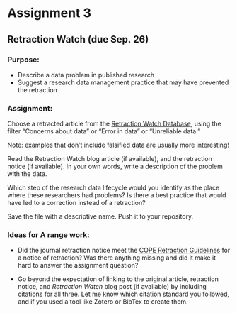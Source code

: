 Assignment 3
================

## Retraction Watch (due Sep. 26)

### Purpose:

- Describe a data problem in published research
- Suggest a research data management practice that may have prevented
  the retraction

### Assignment:

Choose a retracted article from the [Retraction Watch
Database](http://retractionwatchdatabase.org), using the filter
“Concerns about data” or “Error in data” or “Unreliable data.”

Note: examples that don’t include falsified data are usually more
interesting!

Read the Retraction Watch blog article (if available), and the
retraction notice (if available). In your own words, write a description
of the problem with the data.

Which step of the research data lifecycle would you identify as the
place where these researchers had problems? Is there a best practice
that would have led to a correction instead of a retraction?

Save the file with a descriptive name. Push it to your repository.

### Ideas for A range work:

- Did the journal retraction notice meet the [COPE Retraction
  Guidelines](https://publicationethics.org/retraction-guidelines) for a
  notice of retraction? Was there anything missing and did it make it
  hard to answer the assignment question?

- Go beyond the expectation of linking to the original article,
  retraction notice, and *Retraction Watch* blog post (if available) by
  including citations for all three. Let me know which citation standard
  you followed, and if you used a tool like Zotero or BibTex to create
  them.
